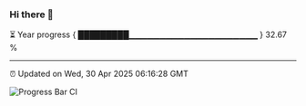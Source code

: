 ### Hi there 👋

⏳ Year progress { █████████▁▁▁▁▁▁▁▁▁▁▁▁▁▁▁▁▁▁▁▁▁ } 32.67 %

---

⏰ Updated on Wed, 30 Apr 2025 06:16:28 GMT

![Progress Bar CI](https://github.com/Shyam-Makwana/GitHub-Actions-Demo/workflows/Progress%20Bar%20CI/badge.svg)
